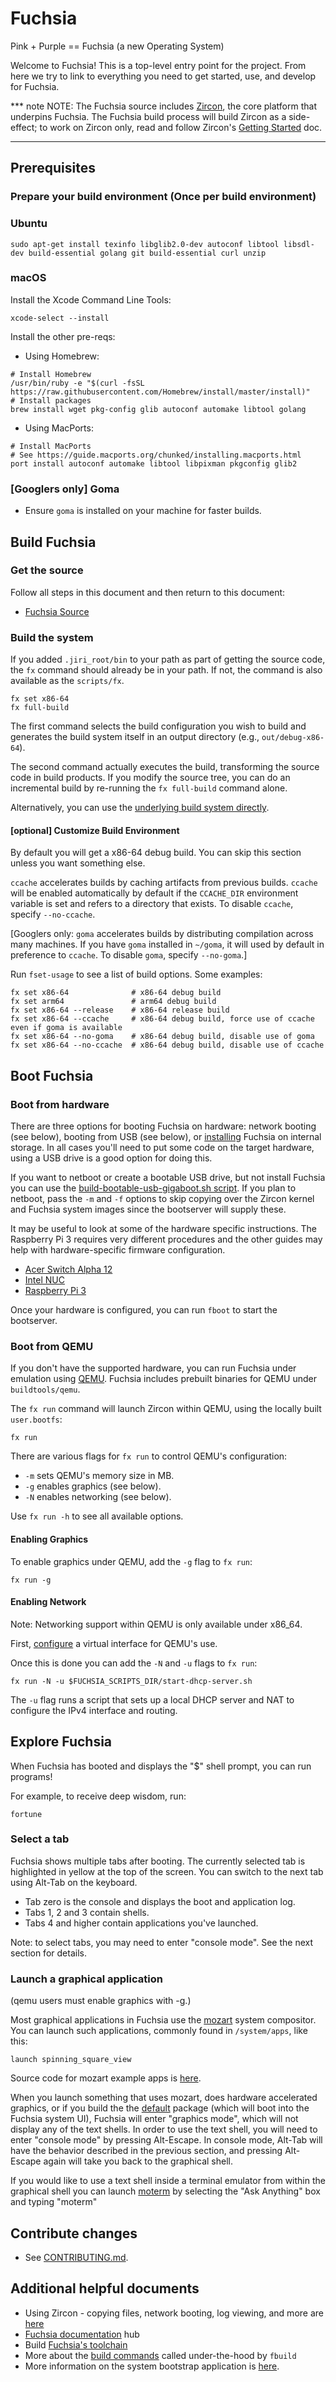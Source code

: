 # Fuchsia

Pink + Purple == Fuchsia (a new Operating System)

Welcome to Fuchsia! This is a top-level entry point for the project. From here
we try to link to everything you need to get started, use, and develop for
Fuchsia.

*** note
NOTE: The Fuchsia source includes
[Zircon](https://fuchsia.googlesource.com/zircon/+/master/README.md),
the core platform that underpins Fuchsia.
The Fuchsia build process will build Zircon as a side-effect;
to work on Zircon only, read and follow Zircon's
[Getting Started](https://fuchsia.googlesource.com/zircon/+/master/docs/getting_started.md)
doc.
***

## Prerequisites

### Prepare your build environment (Once per build environment)

### Ubuntu

```
sudo apt-get install texinfo libglib2.0-dev autoconf libtool libsdl-dev build-essential golang git build-essential curl unzip
```

### macOS

Install the Xcode Command Line Tools:
```
xcode-select --install
```

Install the other pre-reqs:
* Using Homebrew:
```
# Install Homebrew
/usr/bin/ruby -e "$(curl -fsSL https://raw.githubusercontent.com/Homebrew/install/master/install)"
# Install packages
brew install wget pkg-config glib autoconf automake libtool golang
```

* Using MacPorts:
```
# Install MacPorts
# See https://guide.macports.org/chunked/installing.macports.html
port install autoconf automake libtool libpixman pkgconfig glib2
```

### [Googlers only] Goma

* Ensure `goma` is installed on your machine for faster builds.

## Build Fuchsia

### Get the source

Follow all steps in this document and then return to this document:
  * [Fuchsia Source](getting_source.md)

### Build the system

If you added `.jiri_root/bin` to your path as part of getting the source code,
the `fx` command should already be in your path. If not, the command is also
available as the `scripts/fx`.

```
fx set x86-64
fx full-build
```

The first command selects the build configuration you wish to build and
generates the build system itself in an output directory
(e.g., `out/debug-x86-64`).

The second command actually executes the build, transforming the source code in
build products. If you modify the source tree, you can do an incremental build
by re-running the `fx full-build` command alone.

Alternatively, you can use the [underlying build system directly](build_system.md).

#### [optional] Customize Build Environment

By default you will get a x86-64 debug build. You can skip this section unless
you want something else.

`ccache` accelerates builds by caching artifacts from previous builds.
`ccache` will be enabled automatically by default if the `CCACHE_DIR`
environment variable is set and refers to a directory that exists.
To disable `ccache`, specify `--no-ccache`.

[Googlers only: `goma` accelerates builds by distributing compilation
across many machines.  If you have `goma` installed in `~/goma`, it will used
by default in preference to `ccache`.  To disable `goma`, specify `--no-goma`.]

Run `fset-usage` to see a list of build options. Some examples:

```
fx set x86-64              # x86-64 debug build
fx set arm64               # arm64 debug build
fx set x86-64 --release    # x86-64 release build
fx set x86-64 --ccache     # x86-64 debug build, force use of ccache even if goma is available
fx set x86-64 --no-goma    # x86-64 debug build, disable use of goma
fx set x86-64 --no-ccache  # x86-64 debug build, disable use of ccache
```

## Boot Fuchsia

### Boot from hardware

There are three options for booting Fuchsia on hardware: network booting (see
below), booting from USB (see below), or [installing](https://fuchsia.googlesource.com/install-fuchsia/+/master/README.md)
Fuchsia on internal storage. In all cases you'll need to put some code on the
target hardware, using a USB drive is a good option for doing this.

If you want to netboot or create a bootable USB drive, but not install Fuchsia
you can use the [build-bootable-usb-gigaboot.sh script](https://fuchsia.googlesource.com/scripts/+/master/build-bootable-usb-gigaboot.sh).
If you plan to netboot, pass the `-m` and `-f` options to skip copying over the
Zircon kernel and Fuchsia system images since the bootserver will supply these.

It may be useful to look at some of the hardware specific instructions. The
Raspberry Pi 3 requires very different procedures and the other guides may help
with hardware-specific firmware configuration.

* [Acer Switch Alpha 12](https://fuchsia.googlesource.com/zircon/+/master/docs/targets/acer12.md)
* [Intel NUC](https://fuchsia.googlesource.com/zircon/+/master/docs/targets/nuc.md)
* [Raspberry Pi 3](https://fuchsia.googlesource.com/zircon/+/master/docs/targets/rpi3.md)

Once your hardware is configured, you can run `fboot` to start the bootserver.

### Boot from QEMU

If you don't have the supported hardware, you can run Fuchsia under emulation
using [QEMU](https://fuchsia.googlesource.com/zircon/+/HEAD/docs/qemu.md).
Fuchsia includes prebuilt binaries for QEMU under `buildtools/qemu`.

The `fx run` command will launch Zircon within QEMU, using the locally built
`user.bootfs`:

```
fx run
```

There are various flags for `fx run` to control QEMU's configuration:
* `-m` sets QEMU's memory size in MB.
* `-g` enables graphics (see below).
* `-N` enables networking (see below).

Use `fx run -h` to see all available options.

#### Enabling Graphics

To enable graphics under QEMU, add the `-g` flag to `fx run`:

```
fx run -g
```

#### Enabling Network

Note: Networking support within QEMU is only available under x86_64.

First, [configure](https://fuchsia.googlesource.com/zircon/+/master/docs/qemu.md#Enabling-Networking-under-QEMU-x86_64-only)
a virtual interface for QEMU's use.

Once this is done you can add the `-N` and `-u` flags to `fx run`:

```
fx run -N -u $FUCHSIA_SCRIPTS_DIR/start-dhcp-server.sh
```

The `-u` flag runs a script that sets up a local DHCP server and NAT to
configure the IPv4 interface and routing.

## Explore Fuchsia

When Fuchsia has booted and displays the "$" shell prompt, you can run programs!

For example, to receive deep wisdom, run:

```
fortune
```

### Select a tab

Fuchsia shows multiple tabs after booting. The currently selected tab is
highlighted in yellow at the top of the screen. You can switch to the next
tab using Alt-Tab on the keyboard.

- Tab zero is the console and displays the boot and application log.
- Tabs 1, 2 and 3 contain shells.
- Tabs 4 and higher contain applications you've launched.

Note: to select tabs, you may need to enter "console mode". See the next section for details.

### Launch a graphical application

(qemu users must enable graphics with -g.)

Most graphical applications in Fuchsia use the
[mozart](https://fuchsia.googlesource.com/mozart) system compositor. You can launch
such applications, commonly found in `/system/apps`, like this:

```
launch spinning_square_view
```

Source code for mozart example apps is
[here](https://fuchsia.googlesource.com/mozart/+/HEAD/examples/).

When you launch something that uses mozart, does hardware accelerated graphics, or if you build the
the [default](https://fuchsia.googlesource.com/packages/+/master/gn/default) package (which will
boot into the Fuchsia system UI), Fuchsia will enter "graphics mode", which will not display any
of the text shells. In order to use the text shell, you will need to enter "console mode" by
pressing Alt-Escape. In console mode, Alt-Tab will have the behavior described in the previous
section, and pressing Alt-Escape again will take you back to the graphical shell.

If you would like to use a text shell inside a terminal emulator from within the graphical shell
you can launch [moterm](https://fuchsia.googlesource.com/moterm/) by selecting the "Ask Anything"
box and typing "moterm"

## Contribute changes

* See [CONTRIBUTING.md](CONTRIBUTING.md).

## Additional helpful documents

* Using Zircon - copying files, network booting, log viewing, and more are [here](https://fuchsia.googlesource.com/zircon/+/master/docs/getting_started.md#Copying-files-to-and-from-Zircon)
* [Fuchsia documentation](https://fuchsia.googlesource.com/docs) hub
* Build [Fuchsia's toolchain](toolchain.md)
* More about the [build commands](build_system.md) called under-the-hood by `fbuild`
* More information on the system bootstrap application is
[here](https://fuchsia.googlesource.com/application/+/HEAD/src/bootstrap/).
